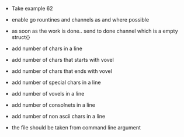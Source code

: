 - Take example 62
- enable go rountines and channels as and where possible

- as soon as the work is done.. send to done channel which is a empty struct{}

- add number of chars in a line
- add number of chars that starts with vovel
- add number of chars that ends with vovel
- add number of special chars in a line
- add number of vovels in a line
- add number of consolnets in a line
- add number of non ascii chars in a line
- the file should be taken from command line argument